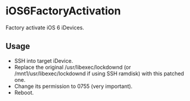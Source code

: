 # iOS6FactoryActivation
Factory activate iOS 6 iDevices.

## Usage
* SSH into target iDevice.
* Replace the original /usr/libexec/lockdownd (or /mnt1/usr/libexec/lockdownd if using SSH ramdisk) with this patched one.
* Change its permission to 0755 (very important).
* Reboot.
